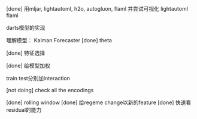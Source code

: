 [done] 用mljar, lightautoml, h2o, autogluon, flaml
    并尝试可视化
        lightautoml
        flaml

darts模型的实现

理解模型：
Kalman Forecaster
[done] theta

[done] 特征选择

[done] 给模型加权

train test分别加interaction

[not doing] check all the encodings

[done] rolling window
[done] 给regeme change以新的feature
[done] 快速看residual的能力







